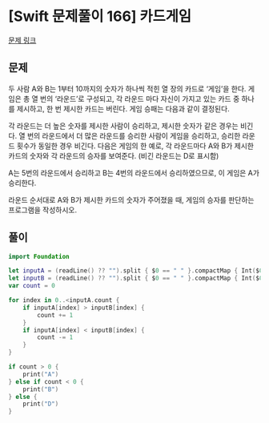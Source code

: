 # [Swift 문제풀이 166] 카드게임
 
[문제 링크](https://www.acmicpc.net/problem/10801)

## 문제

두 사람 A와 B는 1부터 10까지의 숫자가 하나씩 적힌 열 장의 카드로 ‘게임’을 한다. 게임은 총 열 번의 ‘라운드’로 구성되고, 각 라운드 마다 자신이 가지고 있는 카드 중 하나를 제시하고, 한 번 제시한 카드는 버린다. 게임 승패는 다음과 같이 결정된다. 

각 라운드는 더 높은 숫자를 제시한 사람이 승리하고, 제시한 숫자가 같은 경우는 비긴다. 
열 번의 라운드에서 더 많은 라운드를 승리한 사람이 게임을 승리하고, 승리한 라운드 횟수가 동일한 경우 비긴다. 
다음은 게임의 한 예로, 각 라운드마다 A와 B가 제시한 카드의 숫자와 각 라운드의 승자를 보여준다. (비긴 라운드는 D로 표시함)

A는 5번의 라운드에서 승리하고 B는 4번의 라운드에서 승리하였으므로, 이 게임은 A가 승리한다. 

라운드 순서대로 A와 B가 제시한 카드의 숫자가 주어졌을 때, 게임의 승자를 판단하는 프로그램을 작성하시오. 

## 풀이

```swift
import Foundation

let inputA = (readLine() ?? "").split { $0 == " " }.compactMap { Int($0) }
let inputB = (readLine() ?? "").split { $0 == " " }.compactMap { Int($0) }
var count = 0

for index in 0..<inputA.count {
    if inputA[index] > inputB[index] {
        count += 1
    }
    if inputA[index] < inputB[index] {
        count -= 1
    }
}

if count > 0 {
    print("A")
} else if count < 0 {
    print("B")
} else {
    print("D")
}

```
